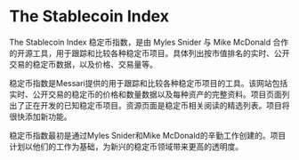 # The Stablecoin Index

The Stablecoin Index 稳定币指数，是由 Myles Snider 与 Mike McDonald 合作的开源工具，用于跟踪和比较各种稳定币项目。具体列出按市值排名的实时、公开交易的稳定币数据，以及价格、交易量等。



稳定币指数是Messari提供的用于跟踪和比较各种稳定币项目的工具。该网站包括实时、公开交易的稳定币的价格和数量数据以及每种资产的完整资料。项目页面列出了正在开发的已知稳定币项目。资源页面是稳定币相关阅读的精选列表。项目将很快添加新功能。

稳定币指数最初是通过Myles Snider和Mike McDonald的辛勤工作创建的。项目计划以他们的工作为基础，为新兴的稳定币领域带来更高的透明度。
